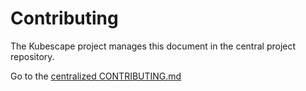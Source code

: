 # Contributing

The Kubescape project manages this document in the central project repository.

Go to the [centralized CONTRIBUTING.md](https://github.com/kubescape/project-governance/blob/main/CONTRIBUTING.md)
